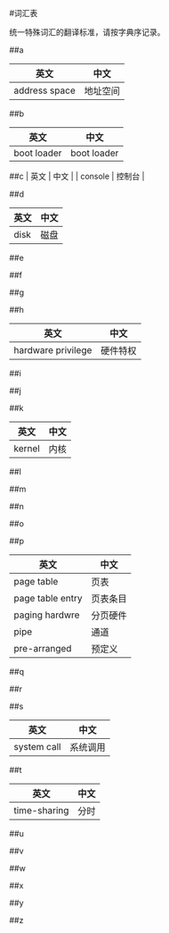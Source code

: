 #词汇表

统一特殊词汇的翻译标准，请按字典序记录。

##a

| 英文 | 中文 |
|------|------|
|address space | 地址空间|

##b

| 英文 | 中文 |
|------|------|
|boot loader | boot loader|

##c
| 英文 | 中文 |
| console | 控制台 |

##d

| 英文 | 中文 |
|------|------|
|disk | 磁盘|

##e

##f

##g

##h

| 英文 | 中文 |
|------|------|
|hardware privilege | 硬件特权|

##i

##j

##k

| 英文 | 中文 |
|------|------|
|kernel | 内核|

##l

##m

##n

##o

##p

| 英文 | 中文 |
|------|------|
|page table | 页表|
|page table entry | 页表条目|
|paging hardwre | 分页硬件|
|pipe | 通道|
|pre-arranged | 预定义|

##q

##r

##s

| 英文 | 中文 |
|------|------|
|system call | 系统调用|

##t

| 英文 | 中文 |
|------|------|
|time-sharing | 分时|

##u

##v

##w

##x

##y

##z


